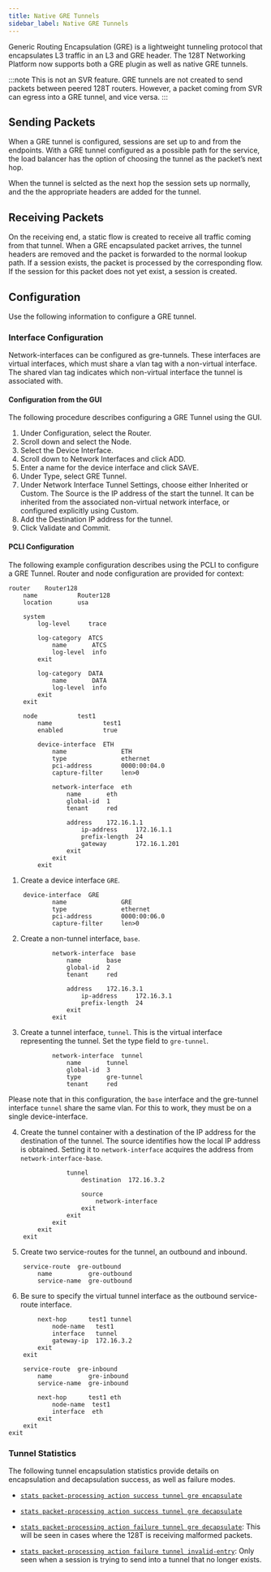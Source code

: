 ```yaml
---
title: Native GRE Tunnels
sidebar_label: Native GRE Tunnels
---
```


Generic Routing Encapsulation (GRE) is a lightweight tunneling protocol that encapsulates L3 traffic in an L3 and GRE header. The 128T Networking Platform now supports both a GRE plugin as well as native GRE tunnels. 

:::note
This is not an SVR feature. GRE tunnels are not created to send packets between peered 128T routers. However, a packet coming from SVR can egress into a GRE tunnel, and vice versa.
:::

## Sending Packets

When a GRE tunnel is configured, sessions are set up to and from the endpoints. With a GRE tunnel configured as a possible path for the service, the load balancer has the option of choosing the tunnel as the packet’s next hop.

When the tunnel is selcted as the next hop the session sets up normally, and the the appropriate headers are added for the tunnel. 

## Receiving Packets

On the receiving end, a static flow is created to receive all traffic coming from that tunnel. When a GRE encapsulated packet arrives, the tunnel headers are removed and the packet is forwarded to the normal lookup path. If a session exists, the packet is processed by the corresponding flow. If the session for this packet does not yet exist, a session is created.

## Configuration

Use the following information to configure a GRE tunnel. 

### Interface Configuration

Network-interfaces can be configured as gre-tunnels. These interfaces are virtual interfaces, which must share a vlan tag with a non-virtual interface. The shared vlan tag indicates which non-virtual interface the tunnel is associated with.

#### Configuration from the GUI
The following procedure describes configuring a GRE Tunnel using the GUI. 
1. Under Configuration, select the Router.
2. Scroll down and select the Node.
3. Select the Device Interface.
4. Scroll down to Network Interfaces and click ADD.
5. Enter a name for the device interface and click SAVE.
6. Under Type, select GRE Tunnel.
7. Under Network Interface Tunnel Settings, choose either Inherited or Custom. The Source is the IP address of the start the tunnel. It can be inherited from the associated non-virtual network interface, or configured explicitly using Custom.
8. Add the Destination IP address for the tunnel. 
9. Click Validate and Commit.

#### PCLI Configuration
The following example configuration describes using the PCLI to configure a GRE Tunnel.
Router and node configuration are provided for context:
```
router    Router128
    name           Router128
    location       usa
  
    system
        log-level     trace

        log-category  ATCS
            name       ATCS
            log-level  info
        exit

        log-category  DATA
            name       DATA
            log-level  info
        exit
    exit

    node           test1
        name              test1
        enabled           true

        device-interface  ETH
            name               ETH
            type               ethernet
            pci-address        0000:00:04.0
            capture-filter     len>0

            network-interface  eth
                name       eth
                global-id  1
                tenant     red

                address    172.16.1.1
                    ip-address     172.16.1.1
                    prefix-length  24
                    gateway        172.16.1.201
                exit
            exit
        exit

```
1. Create a device interface `GRE`.
```
    device-interface  GRE
            name               GRE
            type               ethernet
            pci-address        0000:00:06.0
            capture-filter     len>0
```
2. Create a non-tunnel interface, `base`. 
```
            network-interface  base
                name       base
                global-id  2
                tenant     red

                address    172.16.3.1
                    ip-address     172.16.3.1
                    prefix-length  24
                exit
            exit
```
3. Create a tunnel interface, `tunnel`. This is the virtual interface representing the tunnel. Set the type field to `gre-tunnel`.
```
            network-interface  tunnel
                name       tunnel
                global-id  3
                type       gre-tunnel
                tenant     red
```
Please note that in this configuration, the `base` interface and the gre-tunnel interface `tunnel` share the same vlan. For this to work, they must be on a single device-interface. 

4. Create the tunnel container with a destination of the IP address for the destination of the tunnel. The source identifies how the local IP address is obtained. Setting it to `network-interface` acquires the address from `network-interface-base`.
```
                tunnel
                    destination  172.16.3.2

                    source
                        network-interface
                    exit
                exit
            exit
        exit
    exit
```
5. Create two service-routes for the tunnel, an outbound and inbound.
```
    service-route  gre-outbound
        name          gre-outbound
        service-name  gre-outbound
```
6. Be sure to specify the virtual tunnel interface as the outbound service-route interface. 
```
        next-hop      test1 tunnel
            node-name   test1
            interface   tunnel
            gateway-ip  172.16.3.2
        exit
    exit

    service-route  gre-inbound
        name          gre-inbound
        service-name  gre-inbound

        next-hop      test1 eth
            node-name  test1
            interface  eth
        exit
    exit
exit

```

### Tunnel Statistics

The following tunnel encapsulation statistics provide details on encapsulation and decapsulation success, as well as failure modes.

- [`stats packet-processing action success tunnel gre encapsulate`](cli_stats_reference.md/#show-stats-packet-processing-action-success-tunnel-gre-encapsulate)

- [`stats packet-processing action success tunnel gre decapsulate`](cli_stats_reference.md/#show-stats-packet-processing-action-success-tunnel-gre-decapsulate)

- [`stats packet-processing action failure tunnel gre decapsulate`](cli_stats_reference.md/#show-stats-packet-processing-action-failure-tunnel-gre-decapsulate): This will be seen in cases where the 128T is receiving malformed packets.

- [`stats packet-processing action failure tunnel invalid-entry`](cli_stats_reference.md/#show-stats-packet-processing-action-failure-tunnel-invalid-entry): Only seen when a session is trying to send into a tunnel that no longer exists.  


